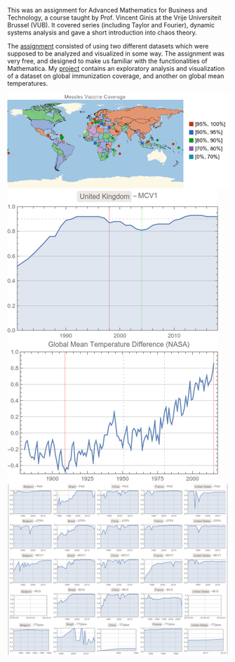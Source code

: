 This was an assignment for Advanced Mathematics for Business and Technology, a course taught by Prof. Vincent Ginis at the Vrije Universiteit Brussel (VUB). It covered series (including Taylor and Fourier), dynamic systems analysis and gave a short introduction into chaos theory.  

The [assignment](https://github.com/omledufromage/Advanced-Mathematics_-_Mathematica-assignment/blob/master/Mathematica%20project.pdf) consisted of using two different datasets which were supposed to be analyzed and visualized in some way. The assignment was very free, and designed to make us familiar with the functionalities of Mathematica. My [project](https://github.com/omledufromage/Advanced-Mathematics_-_Mathematica-assignment/blob/master/Mathematica_Assignment.nb) contains an exploratory analysis and visualization of a dataset on global immunization coverage, and another on global mean temperatures. 

![coverage_map](https://github.com/omledufromage/Advanced-Mathematics_-_Mathematica-assignment/blob/master/resources/coverage_map.png)
![UK_timeseries](https://github.com/omledufromage/Advanced-Mathematics_-_Mathematica-assignment/blob/master/resources/UK_timeseries.png)
![maxmin temperature](https://github.com/omledufromage/Advanced-Mathematics_-_Mathematica-assignment/blob/master/resources/maxmin_temperature.png)
![matrix](https://github.com/omledufromage/Advanced-Mathematics_-_Mathematica-assignment/blob/master/resources/matrix.png)
